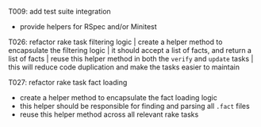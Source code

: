 T009: add test suite integration
- provide helpers for RSpec and/or Minitest

T026: refactor rake task filtering logic
| create a helper method to encapsulate the filtering logic
| it should accept a list of facts, and return a list of facts
| reuse this helper method in both the `verify` and `update` tasks
| this will reduce code duplication and make the tasks easier to maintain

T027: refactor rake task fact loading
- create a helper method to encapsulate the fact loading logic
- this helper should be responsible for finding and parsing all `.fact` files
- reuse this helper method across all relevant rake tasks
